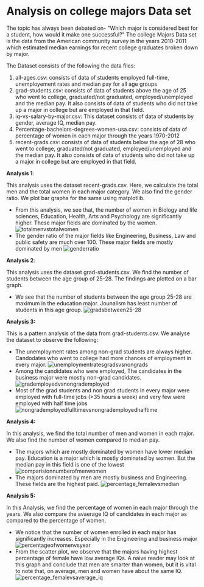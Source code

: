
# Analysis on college majors Data set

The topic has always been debated on- "Which major is considered best for a student, how would it make one successful?" The college Majors Data set is the data from the American community survey in the years 2010-2011 which estimated median earnings for recent college graduates broken down by major. 

The Dataset consists of the following the data files:
1. all-ages.csv: consists of data of students employed full-time, unemployement rates and median pay for all    age groups
2. grad-students.csv: consists of data of students above the age of 25 who went to college, graduated/not graduated, employed/unemployed and the median pay. It also consists of data of students who did not take up a major in college but are employed in that field.
3. iq-vs-salary-by-major.csv: This dataset consists of data of students by gender, average IQ, median pay.
4. Percentage-bachelors-degrees-women-usa.csv: consists of data of percentage of women in each major through the years 1970-2012
5. recent-grads.csv: consists of data of students below the age of 28 who went to college, graduated/not graduated, employed/unemployed and the median pay. It also consists of data of students who did not take up a major in college but are employed in that field.



**Analysis 1**:

This analysis uses the dataset recent-grads.csv. Here, we calculate the total men and the total women in each major category. We also find the gender ratio. We plot bar graphs for the same using matplotlib.

+ From this analysis, we see that, the number of women in Biology and life sciences,  Education, Health, Arts and Psychology are significantly higher. These major fields are dominated by the women.
![totalmenvstotalwomen](https://cloud.githubusercontent.com/assets/25044482/25308029/4ba02488-277a-11e7-975c-3a53919de9ea.png)
+ The gender ratio of the major fields like Engineering, Business, Law and public safety are much over 100. These major fields are mostly dominated by men
![genderratio](https://cloud.githubusercontent.com/assets/25044482/25308043/7b36e114-277a-11e7-876c-6e8f69d60a8d.png)

**Analysis 2**:

This analysis uses the dataset grad-students.csv. We find the number of students between the age group of 25-28. The findings are plotted on a bar graph.

+ We see that the number of students between the age group 25-28 are maximum in the education major. Jounalism has least number of students in this age group.
![gradsbetween25-28](https://cloud.githubusercontent.com/assets/25044482/25308051/9d00dae8-277a-11e7-9b0e-422a0fdebdd1.png)

**Analysis 3:**

This is a pattern analysis of the data from grad-students.csv. We analyse the dataset to observe the following:

+ The unemployment rates among non-grad students are always higher. Candodates who went to college had more chances of employment in every major.
![unemploymentratesgradsvsnongrads](https://cloud.githubusercontent.com/assets/25044482/25308077/25c43be0-277b-11e7-8a27-82f70213cb3a.png)
+ Among the candidates who were employed, The candidates in the business major were mostly non-grad candidates. 
![grademployedvsnongrademployed](https://cloud.githubusercontent.com/assets/25044482/25308060/e66f0b78-277a-11e7-937a-5075a461298e.png)
+ Most of the grad students and non grad students in every major were employed with full-time jobs (>35 hours a week) and very few were employed with half time jobs
![nongrademployedfulltimevsnongrademployedhalftime](https://cloud.githubusercontent.com/assets/25044482/25308068/fe9a8fc4-277a-11e7-8cc5-7e9578d1f69c.png)

**Analysis 4:**

In this analysis, we find the total number of men and women in each major. We also find the number of women compared to median pay.

+ The majors which are mostly dominated by women have lower median pay. Education is a major which is mostly dominated by women. But the median pay in this field is one of the lowest
![comparisionnumberofmenwomen](https://cloud.githubusercontent.com/assets/25044482/25308087/595337cc-277b-11e7-886d-c20c555434a6.png)
+ The majors dominated by men are mostly business and Engineering. These fields are the highest paid.
![percentage_femalevsmedian](https://cloud.githubusercontent.com/assets/25044482/25308092/6ea982b6-277b-11e7-8da4-d71ee8c8bd76.png)

**Analysis 5:**

In this Analysis, we find the percentage of women in each major through the years. We also compare the avaerage IQ of candidates in each major as compared to the percentage of women.

+ We notice that the number of women enrolled in each major has significantly increases. Especially in the Engineering and business major
![percentageofwomenvsyear](https://cloud.githubusercontent.com/assets/25044482/25308099/8c68129a-277b-11e7-8499-3577d52b466f.png)
+ From the scatter plot, we observe that the majors having highest percentage of female have low average IQs. A naive reader may look at this graph and conclude that men are smarter than women, but it is vital to note that, on average, men and women have about the same IQ.
![percentage_femalevsaverage_iq](https://cloud.githubusercontent.com/assets/25044482/25308103/9addec32-277b-11e7-872c-2743dc2af1fa.png)

```python

```
